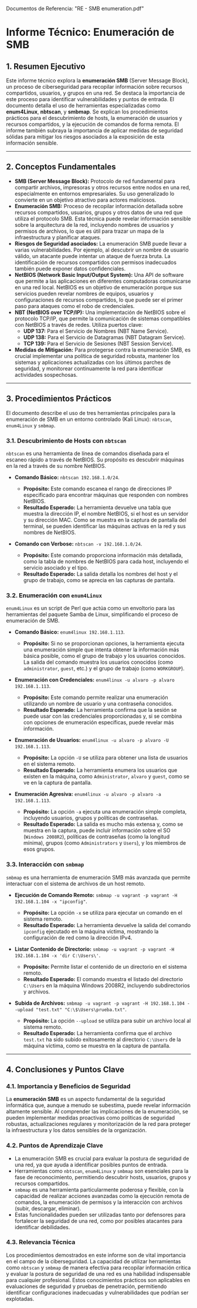 Documentos de Referencia: "RE - SMB enumeration.pdf"

# Informe Técnico: Enumeración de SMB

## 1. Resumen Ejecutivo

Este informe técnico explora la **enumeración SMB** (Server Message Block), un proceso de ciberseguridad para recopilar información sobre recursos compartidos, usuarios, y grupos en una red. Se destaca la importancia de este proceso para identificar vulnerabilidades y puntos de entrada. El documento detalla el uso de herramientas especializadas como **enum4Linux**, **nbtscan**, y **smbmap**. Se explican los procedimientos prácticos para el descubrimiento de hosts, la enumeración de usuarios y recursos compartidos, y la ejecución de comandos de forma remota. El informe también subraya la importancia de aplicar medidas de seguridad sólidas para mitigar los riesgos asociados a la exposición de esta información sensible.

---

## 2. Conceptos Fundamentales

* **SMB (Server Message Block):** Protocolo de red fundamental para compartir archivos, impresoras y otros recursos entre nodos en una red, especialmente en entornos empresariales. Su uso generalizado lo convierte en un objetivo atractivo para actores maliciosos.
* **Enumeración SMB:** Proceso de recopilar información detallada sobre recursos compartidos, usuarios, grupos y otros datos de una red que utiliza el protocolo SMB. Esta técnica puede revelar información sensible sobre la arquitectura de la red, incluyendo nombres de usuarios y permisos de archivos, lo que es útil para trazar un mapa de la infraestructura y planificar ataques.
* **Riesgos de Seguridad asociados:** La enumeración SMB puede llevar a varias vulnerabilidades. Por ejemplo, al descubrir un nombre de usuario válido, un atacante puede intentar un ataque de fuerza bruta. La identificación de recursos compartidos con permisos inadecuados también puede exponer datos confidenciales.
* **NetBIOS (Network Basic Input/Output System):** Una API de software que permite a las aplicaciones en diferentes computadoras comunicarse en una red local. NetBIOS es un objetivo de enumeración porque sus servicios pueden revelar nombres de equipos, usuarios y configuraciones de recursos compartidos, lo que puede ser el primer paso para ataques como el robo de credenciales.
* **NBT (NetBIOS over TCP/IP):** Una implementación de NetBIOS sobre el protocolo TCP/IP, que permite la comunicación de sistemas compatibles con NetBIOS a través de redes. Utiliza puertos clave:
    * **UDP 137:** Para el Servicio de Nombres (NBT Name Service).
    * **UDP 138:** Para el Servicio de Datagramas (NBT Datagram Service).
    * **TCP 139:** Para el Servicio de Sesiones (NBT Session Service).
* **Medidas de Mitigación:** Para protegerse contra la enumeración SMB, es crucial implementar una política de seguridad robusta, mantener los sistemas y aplicaciones actualizadas con los últimos parches de seguridad, y monitorear continuamente la red para identificar actividades sospechosas.

---

## 3. Procedimientos Prácticos

El documento describe el uso de tres herramientas principales para la enumeración de SMB en un entorno controlado (Kali Linux): `nbtscan`, `enum4Linux` y `smbmap`.

### 3.1. Descubrimiento de Hosts con `nbtscan`

`nbtscan` es una herramienta de línea de comandos diseñada para el escaneo rápido a través de NetBIOS. Su propósito es descubrir máquinas en la red a través de su nombre NetBIOS.

* **Comando Básico:** `nbtscan 192.168.1.0/24`.
    * **Propósito:** Este comando escanea el rango de direcciones IP especificado para encontrar máquinas que responden con nombres NetBIOS.
    * **Resultado Esperado:** La herramienta devuelve una tabla que muestra la dirección IP, el nombre NetBIOS, si el host es un servidor y su dirección MAC. Como se muestra en la captura de pantalla del terminal, se pueden identificar las máquinas activas en la red y sus nombres de NetBIOS.

* **Comando con Verbose:** `nbtscan -v 192.168.1.0/24`.
    * **Propósito:** Este comando proporciona información más detallada, como la tabla de nombres de NetBIOS para cada host, incluyendo el servicio asociado y el tipo.
    * **Resultado Esperado:** La salida detalla los nombres del host y el grupo de trabajo, como se aprecia en las capturas de pantalla.

### 3.2. Enumeración con `enum4Linux`

`enum4Linux` es un script de Perl que actúa como un envoltorio para las herramientas del paquete Samba de Linux, simplificando el proceso de enumeración de SMB.

* **Comando Básico:** `enum4linux 192.168.1.113`.
    * **Propósito:** Si no se proporcionan opciones, la herramienta ejecuta una enumeración simple que intenta obtener la información más básica posible, como el grupo de trabajo y los usuarios conocidos. La salida del comando muestra los usuarios conocidos (como `administrator`, `guest`, etc.) y el grupo de trabajo (como `WORKGROUP`).
* **Enumeración con Credenciales:** `enum4linux -u alvaro -p alvaro 192.168.1.113`.
    * **Propósito:** Este comando permite realizar una enumeración utilizando un nombre de usuario y una contraseña conocidos.
    * **Resultado Esperado:** La herramienta confirma que la sesión se puede usar con las credenciales proporcionadas y, si se combina con opciones de enumeración específicas, puede revelar más información.

* **Enumeración de Usuarios:** `enum4linux -u alvaro -p alvaro -U 192.168.1.113`.
    * **Propósito:** La opción `-U` se utiliza para obtener una lista de usuarios en el sistema remoto.
    * **Resultado Esperado:** La herramienta enumera los usuarios que existen en la máquina, como `Administrator`, `alvaro` y `guest`, como se ve en la captura de pantalla.

* **Enumeración Agresiva:** `enum4linux -u alvaro -p alvaro -a 192.168.1.113`.
    * **Propósito:** La opción `-a` ejecuta una enumeración simple completa, incluyendo usuarios, grupos y políticas de contraseñas.
    * **Resultado Esperado:** La salida es mucho más extensa y, como se muestra en la captura, puede incluir información sobre el SO (`Windows 2008R2`), políticas de contraseñas (como la longitud mínima), grupos (como `Administrators` y `Users`), y los miembros de esos grupos.

### 3.3. Interacción con `smbmap`

`smbmap` es una herramienta de enumeración SMB más avanzada que permite interactuar con el sistema de archivos de un host remoto.

* **Ejecución de Comando Remoto:** `smbmap -u vagrant -p vagrant -H 192.168.1.104 -x "ipconfig"`.
    * **Propósito:** La opción `-x` se utiliza para ejecutar un comando en el sistema remoto.
    * **Resultado Esperado:** La herramienta devuelve la salida del comando `ipconfig` ejecutado en la máquina víctima, mostrando la configuración de red como la dirección IPv4.

* **Listar Contenido de Directorio:** `smbmap -u vagrant -p vagrant -H 192.168.1.104 -x 'dir C:\Users\'`.
    * **Propósito:** Permite listar el contenido de un directorio en el sistema remoto.
    * **Resultado Esperado:** El comando muestra el listado del directorio `C:\Users` en la máquina Windows 2008R2, incluyendo subdirectorios y archivos.

* **Subida de Archivos:** `smbmap -u vagrant -p vagrant -H 192.168.1.104 --upload "test.txt" "C:\$\Users\prueba.txt"`.
    * **Propósito:** La opción `--upload` se utiliza para subir un archivo local al sistema remoto.
    * **Resultado Esperado:** La herramienta confirma que el archivo `test.txt` ha sido subido exitosamente al directorio `C:\Users` de la máquina víctima, como se muestra en la captura de pantalla.

---

## 4. Conclusiones y Puntos Clave

### 4.1. Importancia y Beneficios de Seguridad

La **enumeración SMB** es un aspecto fundamental de la seguridad informática que, aunque a menudo se subestima, puede revelar información altamente sensible. Al comprender las implicaciones de la enumeración, se pueden implementar medidas proactivas como políticas de seguridad robustas, actualizaciones regulares y monitorización de la red para proteger la infraestructura y los datos sensibles de la organización.

### 4.2. Puntos de Aprendizaje Clave

* La enumeración SMB es crucial para evaluar la postura de seguridad de una red, ya que ayuda a identificar posibles puntos de entrada.
* Herramientas como `nbtscan`, `enum4Linux` y `smbmap` son esenciales para la fase de reconocimiento, permitiendo descubrir hosts, usuarios, grupos y recursos compartidos.
* `smbmap` es una herramienta particularmente poderosa y flexible, con la capacidad de realizar acciones avanzadas como la ejecución remota de comandos, la enumeración de permisos y la interacción con archivos (subir, descargar, eliminar).
* Estas funcionalidades pueden ser utilizadas tanto por defensores para fortalecer la seguridad de una red, como por posibles atacantes para identificar debilidades.

### 4.3. Relevancia Técnica

Los procedimientos demostrados en este informe son de vital importancia en el campo de la ciberseguridad. La capacidad de utilizar herramientas como `nbtscan` y `smbmap` de manera efectiva para recopilar información crítica y evaluar la postura de seguridad de una red es una habilidad indispensable para cualquier profesional. Estos conocimientos prácticos son aplicables en evaluaciones de seguridad y pruebas de penetración, permitiendo identificar configuraciones inadecuadas y vulnerabilidades que podrían ser explotadas.